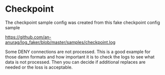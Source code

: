 # Checkpoint

The checkpoint sample config was created from this fake checkpoint config sample

https://github.com/an-anurag/log_faker/blob/master/samples/checkpoint.log


Some DENY connections are not processed. This is a good example for those damn formats and how important it is to check the logs to see what data is not processed. Then you can decide if additional replaces are needed or the loss is acceptable.
